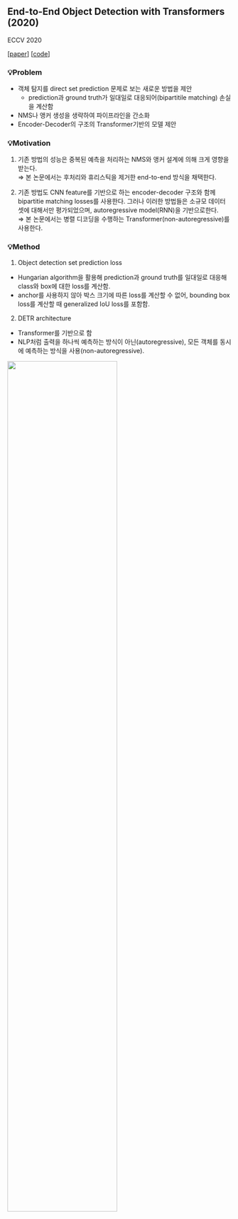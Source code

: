 ## End-to-End Object Detection with Transformers (2020)
ECCV 2020

[[paper](https://www.ecva.net/papers/eccv_2020/papers_ECCV/papers/123460205.pdf)]
[[code](https://github.com/facebookresearch/detr)]

### 💡Problem
- 객체 탐지를 direct set prediction 문제로 보는 새로운 방법을 제안
  - prediction과 ground truth가 일대일로 대응되어(bipartitile matching) 손실을 계산함 
- NMS나 앵커 생성을 생략하여 파이프라인을 간소화
- Encoder-Decoder의 구조의 Transformer기반의 모델 제안

### 💡Motivation  
1. 기존 방법의 성능은 중복된 예측을 처리하는 NMS와 앵커 설계에 의해 크게 영향을 받는다.  
$\Rightarrow$ 본 논문에서는 후처리와 휴리스틱을 제거한 end-to-end 방식을 채택한다.

3. 기존 방법도 CNN feature를 기반으로 하는 encoder-decoder 구조와 함께 bipartitie matching losses를 사용한다. 그러나 이러한 방법들은 소규모 데이터셋에 대해서만 평가되었으며, autoregressive model(RNN)을 기반으로한다.  
$\Rightarrow$ 본 논문에서는 병렬 디코딩을 수행하는 Transformer(non-autoregressive)를 사용한다.

### 💡Method

1. Object detection set prediction loss
- Hungarian algorithm을 활용해 prediction과 ground truth를 일대일로 대응해 class와 box에 대한 loss를 계산함.
- anchor를 사용하지 않아 박스 크기에 따른 loss를 계산할 수 없어, bounding box loss를 계산할 때 generalized IoU loss를 포함함.

2. DETR architecture
- Transformer를 기반으로 함
- NLP처럼 출력을 하나씩 예측하는 방식이 아닌(autoregressive), 모든 객체를 동시에 예측하는 방식을 사용(non-autoregressive).
<img src="https://github.com/zzeuui/papers/assets/38878047/e548bec2-6387-443e-96e7-cb4a78064fc2" width=70% >
